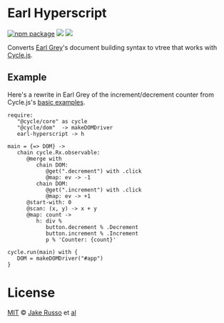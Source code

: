# Earl Hyperscript

[![npm package][npm-ver-link]][releases]
[![][dl-badge]][npm-pkg-link]
[![][mit-badge]][mit]

Converts [Earl Grey](https://breuleux.github.io/earl-grey/)'s document building syntax to vtree that works with [Cycle.js](http://cycle.js.org/).

## Example

Here's a rewrite in Earl Grey of the increment/decrement counter from Cycle.js's [basic examples](http://cycle.js.org/basic-examples.html).

```earl-grey
require:
   "@cycle/core" as cycle
   "@cycle/dom"  -> makeDOMDriver
   earl-hyperscript -> h

main = {=> DOM} ->
   chain cycle.Rx.observable:
      @merge with
         chain DOM:
            @get(".decrement") with .click
            @map: ev -> -1
         chain DOM:
            @get(".increment") with .click
            @map: ev -> +1
      @start-with: 0
      @scan: (x, y) -> x + y
      @map: count ->
         h: div %
            button.decrement % .Decrement
            button.increment % .Increment
            p % 'Counter: {count}'

cycle.run(main) with {
   DOM = makeDOMDriver("#app")
}
```

# License

[MIT][mit] © [Jake Russo][author] et [al][contributors]


[mit]:          http://opensource.org/licenses/MIT
[author]:       http://github.com/MadcapJake
[contributors]: https://github.com/MadcapJake/earl-hyperscript/graphs/contributors
[releases]:     https://github.com/MadcapJake/earl-hyperscript/releases
[mit-badge]: https://img.shields.io/badge/license-MIT-444444.svg?style=flat-square
[npm-pkg-link]: https://www.npmjs.org/package/earl-hyperscript
[npm-ver-link]: https://img.shields.io/npm/v/earl-hyperscript.svg?style=flat-square
[dl-badge]: http://img.shields.io/npm/dm/earl-hyperscript.svg?style=flat-square
